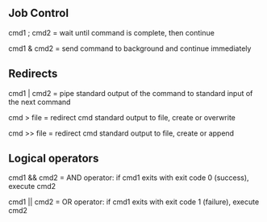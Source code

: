 Job Control
-----------

cmd1 ; cmd2
  = wait until command is complete, then continue

cmd1 & cmd2
  = send command to background and continue immediately

Redirects
---------

cmd1 | cmd2
  = pipe standard output of the command to standard input of the next command

cmd > file
  = redirect cmd standard output to file, create or overwrite

cmd >> file
  = redirect cmd standard output to file, create or append


Logical operators
-----------------
cmd1 && cmd2
  = AND operator: if cmd1 exits with exit code 0 (success), execute cmd2

cmd1 || cmd2 
  = OR operator: if cmd1 exits with exit code 1 (failure), execute cmd2
